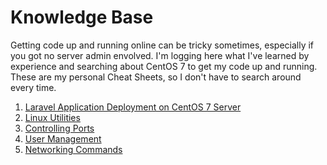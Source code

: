 # Knowledge Base
Getting code up and running online can be tricky sometimes, especially if you got no server admin envolved. I'm logging here what I've learned by experience and searching about CentOS 7 to get my code up and running.
These are my personal Cheat Sheets, so I don't have to search around every time.
1. [Laravel Application Deployment on CentOS 7 Server](/laravel-deployment-on-CentOS7.md)
2. [Linux Utilities](/linux-utilities.md)
3. [Controlling Ports](/controlling-ports.md)
4. [User Management](/user-management.md)
5. [Networking Commands](/networking.md)